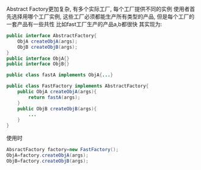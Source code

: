 Abstract Factory更加复杂, 有多个实际工厂, 每个工厂提供不同的实例
使用者首先选择用哪个工厂实例, 这些工厂必须都能生产所有类型的产品, 但是每个工厂的一套产品有一些共性
比如fast工厂生产的产品a,b都很快
其实现为:

```java
public interface AbstractFactory{
	ObjA createObjA(args);
	ObjB createObjB(args);
}
public interface ObjA{}
public interface ObjB{}

public class fastA implements ObjA{...}

public class FastFactory implements AbstractFactory{
	public ObjA createObjA(args){
		return fastA(args);
	}
	public ObjB createObjB(args){
		...
	}
}

```
使用时
```java
AbsractFactory factory=new FastFactory();
ObjA=factory.createObjA(args);
ObjB=factory.createObjB(args);
```